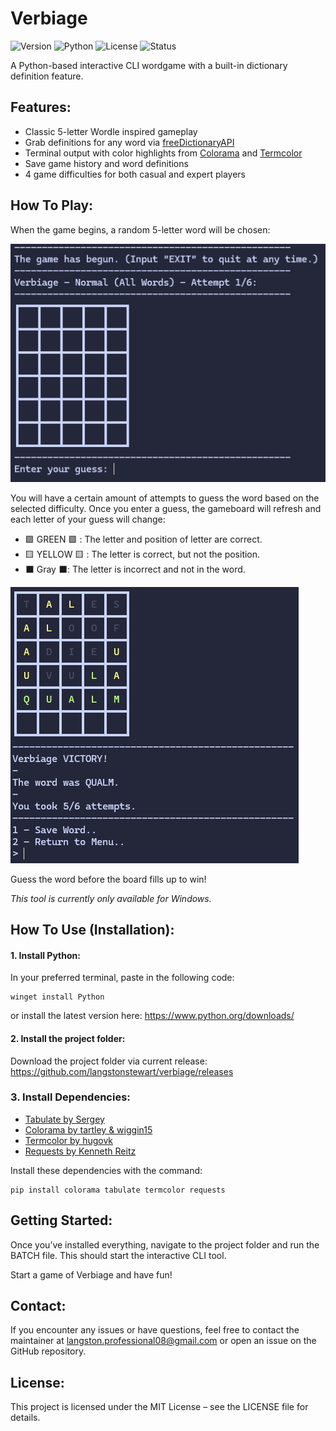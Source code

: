 # Verbiage
![Version](https://img.shields.io/badge/Version-1.0.0-lightgrey)  ![Python](https://img.shields.io/badge/Python-3.10%2B-lightgrey) ![License](https://img.shields.io/badge/License-MIT-lightgrey) ![Status](https://img.shields.io/badge/Status-Active-lightgrey)

A Python-based interactive CLI wordgame with a built-in dictionary definition feature.

## Features:
- Classic 5-letter Wordle inspired gameplay
- Grab definitions for any word via [freeDictionaryAPI](https://github.com/meetDeveloper/freeDictionaryAPI)
- Terminal output with color highlights from [Colorama](https://pypi.org/project/colorama/) and [Termcolor](https://pypi.org/project/termcolor/)
- Save game history and word definitions
- 4 game difficulties for both casual and expert players

## How To Play:
When the game begins, a random 5-letter word will be chosen:

![verbiage_game_start.png](https://github.com/langstonstewart/verbiage/blob/main/images/verbiage_game_start.png?raw=true)

You will have a certain amount of attempts to guess the word based on the selected difficulty.
Once you enter a guess, the gameboard will refresh and each letter of your guess will change:
- 🟩 GREEN 🟩 : The letter and position of letter are correct.
- 🟨 YELLOW 🟨 : The letter is correct, but not the position.
- ⬛ Gray ⬛: The letter is incorrect and not in the word.

![verbiage_game_start.png](https://github.com/langstonstewart/verbiage/blob/main/images/verbiage_game_win.png?raw=true)


Guess the word before the board fills up to win!

*This tool is currently only available for Windows.*

## How To Use (Installation):
#### 1. Install Python:
 In your preferred terminal, paste in the following code:

````
winget install Python
````
or install the latest version here:
https://www.python.org/downloads/

#### 2. Install the project folder:
Download the project folder via current release:
https://github.com/langstonstewart/verbiage/releases

### 3. Install Dependencies:
- [Tabulate by Sergey](https://pypi.org/project/tabulate/)
- [Colorama by tartley & wiggin15](https://pypi.org/project/colorama/)
- [Termcolor by hugovk](https://pypi.org/project/termcolor/)
- [Requests by Kenneth Reitz](https://pypi.org/project/requests/)

Install these dependencies with the command:
````
pip install colorama tabulate termcolor requests
````

## Getting Started:

Once you’ve installed everything, navigate to the project folder and run the BATCH file.
This should start the interactive CLI tool. 

Start a game of Verbiage and have fun!

## Contact:

If you encounter any issues or have questions, feel free to contact the maintainer at langston.professional08@gmail.com or open an issue on the GitHub repository.

## License:

This project is licensed under the MIT License – see the LICENSE file for details.
